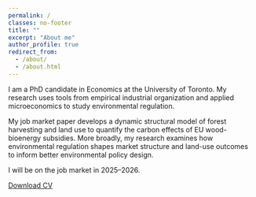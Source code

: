 ```yaml
---
permalink: /
classes: no-footer
title: ""
excerpt: "About me"
author_profile: true
redirect_from: 
  - /about/
  - /about.html
---
```


I am a PhD candidate in Economics at the University of Toronto. My research uses tools from empirical industrial organization and applied microeconomics to study environmental regulation.

My job market paper develops a dynamic structural model of forest harvesting and land use to quantify the carbon effects of EU wood-bioenergy subsidies. More broadly, my research examines how environmental regulation shapes market structure and land-use outcomes to inform better environmental policy design.

I will be on the job market in 2025–2026.

<a href="/files/cv.pdf" class="btn btn--primary">Download CV</a>
